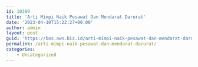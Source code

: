 ```yaml
---
id: 10389
title: 'Arti Mimpi Naik Pesawat Dan Mendarat Darurat'
date: '2023-04-10T15:22:27+00:00'
author: admin
layout: post
guid: 'https://bos.awn.biz.id/arti-mimpi-naik-pesawat-dan-mendarat-darurat/'
permalink: /arti-mimpi-naik-pesawat-dan-mendarat-darurat/
categories:
    - Uncategorized
---
```


